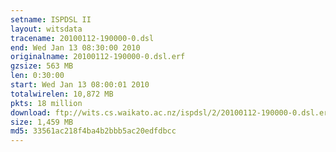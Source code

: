 ```yaml
---
setname: ISPDSL II
layout: witsdata
tracename: 20100112-190000-0.dsl
end: Wed Jan 13 08:30:00 2010
originalname: 20100112-190000-0.dsl.erf
gzsize: 563 MB
len: 0:30:00
start: Wed Jan 13 08:00:01 2010
totalwirelen: 10,872 MB
pkts: 18 million
download: ftp://wits.cs.waikato.ac.nz/ispdsl/2/20100112-190000-0.dsl.erf.gz
size: 1,459 MB
md5: 33561ac218f4ba4b2bbb5ac20edfdbcc
---
```

